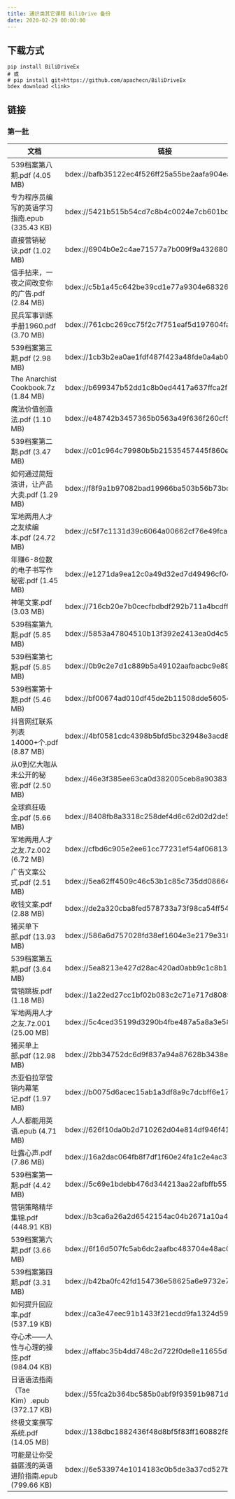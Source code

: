 ```yaml
---
title: 通识类其它课程 BiliDrive 备份
date: 2020-02-29 00:00:00
---
```


## 下载方式

```
pip install BiliDriveEx
# 或
# pip install git+https://github.com/apachecn/BiliDriveEx
bdex download <link>
```

## 链接

<!--more-->

### 第一批

| 文档 | 链接 |
| --- | --- |
| 539档案第八期.pdf (4.05 MB) | bdex://bafb35122ec4f526ff25a55be2aafa904ead85dd |
| 专为程序员编写的英语学习指南.epub (335.43 KB) | bdex://5421b515b54cd7c8b4c0024e7cb601bd565a33c1 |
| 直接营销秘诀.pdf (1.02 MB) | bdex://6904b0e2c4ae71577a7b009f9a432680ec9a642b |
| 信手拈来，一夜之间改变你的广告.pdf (2.84 MB) | bdex://c5b1a45c642be39cd1e77a9304e68326dc7b985f |
| 民兵军事训练手册1960.pdf (3.70 MB) | bdex://761cbc269cc75f2c7f751eaf5d197604fa8e63db |
| 539档案第三期.pdf (2.98 MB) | bdex://1cb3b2ea0ae1fdf487f423a48fde0a4ab02b5ee1 |
| The Anarchist Cookbook.7z (1.84 MB) | bdex://b699347b52dd1c8b0ed4417a637ffca2f2890081 |
| 魔法价值创造法.pdf (1.10 MB) | bdex://e48742b3457365b0563a49f636f260cf57406403 |
| 539档案第二期.pdf (3.47 MB) | bdex://c01c964c79980b5b21535457445f860e27cec112 |
| 如何通过简短演讲，让产品大卖.pdf (1.29 MB) | bdex://f8f9a1b97082bad19966ba503b56b73bcc031af2 |
| 军地两用人才之友续编本.pdf (24.72 MB) | bdex://c5f7c1131d39c6064a00662cf76e49fca39d9f47 |
| 年赚6-8位数的电子书写作秘密.pdf (1.45 MB) | bdex://e1271da9ea12c0a49d32ed7d49496cf041775a21 |
| 神笔文案.pdf (3.03 MB) | bdex://716cb20e7b0cecfbdbdf292b711a4bcdff2d49ed |
| 539档案第九期.pdf (5.85 MB) | bdex://5853a47804510b13f392e2413ea0d4c508de9369 |
| 539档案第七期.pdf (5.85 MB) | bdex://0b9c2e7d1c889b5a49102aafbacbc9e89d43f1ed |
| 539档案第十期.pdf (5.46 MB) | bdex://bf00674ad010df45de2b11508dde560547c2070b |
| 抖音网红联系列表14000+个.pdf (8.87 MB) | bdex://4bf0581cdc4398b5bfd5bc32948e3acd84313d8e |
| 从0到亿大咖从未公开的秘密.pdf (2.50 MB) | bdex://46e3f385ee63ca0d382005ceb8a903837d0c82ef |
| 全球疯狂吸金.pdf (5.66 MB) | bdex://8408fb8a3318c258def4d6c62d02d2de5ae88d88 |
| 军地两用人才之友.7z.002 (6.72 MB) | bdex://cfbd6c905e2ee61cc77231ef54af06813ccaf71d |
| 广告文案公式.pdf (2.51 MB) | bdex://5ea62ff4509c46c53b1c85c735dd08664ed00db0 |
| 收钱文案.pdf (2.88 MB) | bdex://de2a320cba8fed578733a73f98ca54ff54f73dc4 |
| 猪买单下部.pdf (13.93 MB) | bdex://586a6d757028fd38ef1604e3e2179e31002493a6 |
| 539档案第五期.pdf (3.64 MB) | bdex://5ea8213e427d28ac420ad0abb9c1c8b165c737aa |
| 营销跳板.pdf (1.18 MB) | bdex://1a22ed27cc1bf02b083c2c71e717d808945452da |
| 军地两用人才之友.7z.001 (25.00 MB) | bdex://5c4ced35199d3290b4fbe487a5a8a3e584a33b3c |
| 猪买单上部.pdf (12.98 MB) | bdex://2bb34752dc6d9f837a94a87628b3438ee93fbed3 |
| 杰亚伯拉罕营销内幕笔记.pdf (1.97 MB) | bdex://b0075d6acec15ab1a3df8a9c7dcbff6e17b88181 |
| 人人都能用英语.epub (4.71 MB) | bdex://626f10da0b2d710262d04e814df946f414429f95 |
| 吐露心声.pdf (7.86 MB) | bdex://16a2dac064fb8f7df1f60e24fa1c2e4ac3721ddd |
| 539档案第一期.pdf (4.42 MB) | bdex://5c69e1bdebb476d344213aa22afbffb55108a620 |
| 营销策略精华集锦.pdf (448.91 KB) | bdex://b3ca6a26a2d6542154ac04b2671a10a4ba881f3b |
| 539档案第六期.pdf (3.66 MB) | bdex://6f16d507fc5ab6dc2aafbc483704e48ac082a60f |
| 539档案第四期.pdf (3.31 MB) | bdex://b42ba0fc42fd154736e58625a6e9732e708c762a |
| 如何提升回应率.pdf (537.19 KB) | bdex://ca3e47eec91b1433f21ecdd9fa1324d5985e75d6 |
| 夺心术——人性与心理的操控.pdf (984.04 KB) | bdex://affabc35b4dd748c2d722f0de8e11655d78158e9 |
| 日语语法指南（Tae Kim）.epub (372.17 KB) | bdex://55fca2b364bc585b0abf9f93591b9871d5005193 |
| 终极文案撰写系统.pdf (14.05 MB) | bdex://138dbc1882436f48d8bf5f83ff160882f868238d |
| 可能是让你受益匪浅的英语进阶指南.epub (799.66 KB) | bdex://6e533974e1014183c0b5de3a37cd527b9b296b1a |
